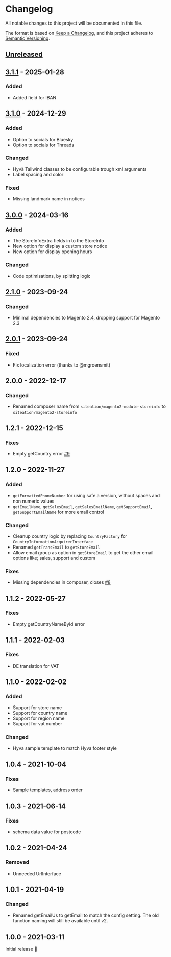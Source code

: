 # Changelog

All notable changes to this project will be documented in this file.

The format is based on [Keep a Changelog](https://keepachangelog.com/en/1.1.0/),
and this project adheres to [Semantic Versioning](https://semver.org/spec/v2.0.0.html).

## [Unreleased]

[Unreleased]: https://github.com/Siteation/magento2-storeinfo/compare/3.1.1...main

## [3.1.1] - 2025-01-28

[3.1.1]: https://github.com/Siteation/magento2-storeinfo/compare/3.1.0...3.1.1

### Added
- Added field for IBAN

## [3.1.0] - 2024-12-29

[3.1.0]: https://github.com/Siteation/magento2-storeinfo/compare/3.0.0...3.1.0

### Added
- Option to socials for Bluesky
- Option to socials for Threads

### Changed
- Hyvä Tailwind classes to be configurable trough xml arguments
- Label spacing and color

### Fixed
- Missing landmark name in notices

## [3.0.0] - 2024-03-16

[3.0.0]: https://github.com/Siteation/magento2-storeinfo/compare/2.1.0...3.0.0

### Added

- The StoreInfoExtra fields in to the StoreInfo
- New option for display a custom store notice
- New option for display opening hours

### Changed

- Code optimisations, by splitting logic

## [2.1.0] - 2023-09-24

[2.1.0]: https://github.com/Siteation/magento2-storeinfo/compare/2.0.1...2.1.0

### Changed

- Minimal dependencies to Magento 2.4, dropping support for Magento 2.3

## [2.0.1] - 2023-09-24

[2.0.1]: https://github.com/Siteation/magento2-storeinfo/compare/2.0.0...2.0.1

### Fixed

- Fix localization error (thanks to @mgroensmit)

## 2.0.0 - 2022-12-17

### Changed

- Renamed composer name from `siteation/magento2-module-storeinfo` to `siteation/magento2-storeinfo`

## 1.2.1 - 2022-12-15

### Fixes

- Empty getCountry error [#9](https://github.com/Siteation/magento2-module-storeinfo/issues/9)

## 1.2.0 - 2022-11-27

### Added

- `getFormattedPhoneNumber` for using safe a version, without spaces and non numeric values
- `getEmailName`, `getSalesEmail`, `getSalesEmailName`, `getSupportEmail`, `getSupportEmailName` for more email control

### Changed

- Cleanup country logic by replacing `CountryFactory` for `CountryInformationAcquirerInterface`
- Renamed `getTransEmail` to `getStoreEmail`
- Allow email group as option in `getStoreEmail` to get the other email options like; sales, support and custom

### Fixes

- Missing dependencies in composer, closes [#8](https://github.com/Siteation/magento2-module-storeinfo/issues/8)

## 1.1.2 - 2022-05-27

### Fixes

- Empty getCountryNameById error

## 1.1.1 - 2022-02-03

### Fixes

- DE translation for VAT

## 1.1.0 - 2022-02-02

### Added

- Support for store name
- Support for country name
- Support for region name
- Support for vat number

### Changed

- Hyva sample template to match Hyva footer style

## 1.0.4 - 2021-10-04

### Fixes

- Sample templates, address order

## 1.0.3 - 2021-06-14

### Fixes

- schema data value for postcode

## 1.0.2 - 2021-04-24

### Removed

- Unneeded UrlInterface

## 1.0.1 - 2021-04-19

### Changed

- Renamed getEmailUs to getEmail to match the config setting.
  The old function naming will still be available until v2.

## 1.0.0 - 2021-03-11

Initial release 🎉
